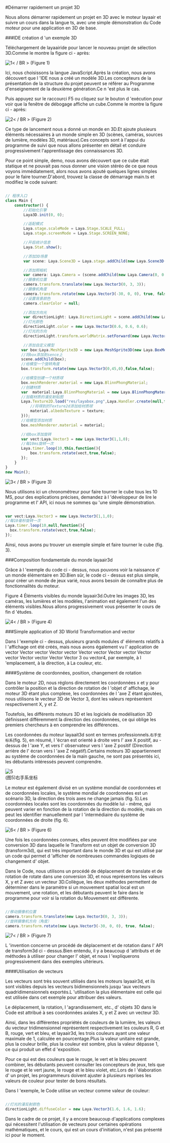 #Démarrer rapidement un projet 3D

Nous allons démarrer rapidement un projet en 3D avec le moteur layaair et suivre un cours dans la langue ts, avec une simple démonstration du Code moteur pour une application en 3D de base.

###IDE création d 'un exemple 3D

Téléchargement de layaairide pour lancer le nouveau projet de sélection 3D.Comme le montre la figure ci - après:

![1](img/1.png)< / BR > (Figure 1)

Ici, nous choisissons la langue JavaScript.Après la création, nous avons découvert que l 'IDE nous a créé un modèle 3D.Les concepteurs de la présentation de la structure du projet peuvent se référer au Programme d'enseignement de la deuxième génération.Ce n 'est plus le cas.

Puis appuyez sur le raccourci F5 ou cliquez sur le bouton d 'exécution pour voir que la fenêtre de débogage affiche un cube.Comme le montre la figure ci - après:

![2](img/2.png)< / BR > (Figure 2)

Ce type de lancement nous a donné un monde en 3D.Et ajoute plusieurs éléments nécessaires à un monde simple en 3D (scènes, caméras, sources de lumière, modèles 3D, matériaux).Ces concepts sont à l'appui du programme de suivi que nous allons présenter en détail et conduire progressivement l'apprentissage des connaissances 3D.

Pour ce point simple, demo, nous avons découvert que ce cube était statique et ne pouvait pas nous donner une vision stéréo de ce que nous voyons immédiatement, alors nous avons ajouté quelques lignes simples pour le faire tourner.D'abord, trouvez la classe de démarrage main.ts et modifiez le code suivant:


```typescript

// 程序入口
class Main {
    constructor() {
        //初始化引擎
        Laya3D.init(0, 0);

        //适配模式
        Laya.stage.scaleMode = Laya.Stage.SCALE_FULL;
        Laya.stage.screenMode = Laya.Stage.SCREEN_NONE;

        //开启统计信息
        Laya.Stat.show();

        //添加3D场景
        var scene: Laya.Scene3D = Laya.stage.addChild(new Laya.Scene3D()) as Laya.Scene3D;

        //添加照相机
        var camera: Laya.Camera = (scene.addChild(new Laya.Camera(0, 0.1, 100))) as Laya.Camera;
        //摄像机位置
        camera.transform.translate(new Laya.Vector3(0, 3, 3));
        //摄像机角度
        camera.transform.rotate(new Laya.Vector3(-30, 0, 0), true, false);
        //设置背景颜色
        camera.clearColor = null;

        //添加方向光
        var directionLight: Laya.DirectionLight = scene.addChild(new Laya.DirectionLight()) as Laya.DirectionLight;
        //灯光颜色
        directionLight.color = new Laya.Vector3(0.6, 0.6, 0.6);
        //灯光的方向
        directionLight.transform.worldMatrix.setForward(new Laya.Vector3(1, -1, 0));

        //添加自定义模型
       var box:Laya.MeshSprite3D = new Laya.MeshSprite3D(new Laya.BoxMesh(1,1,1));
       //将box添加到sence上
       scene.addChild(box);
       //给模型一个旋转角度
       box.transform.rotate(new Laya.Vector3(0,45,0),false,false);

       //给模型创建一个材质球
       box.meshRenderer.material = new Laya.BlinnPhongMaterial;
       //创建材质
       var  material:Laya.BlinnPhongMaterial = new Laya.BlinnPhongMaterial();
       //加载材质的漫反射贴图
       Laya.Texture2D.load("res/layabox.png",Laya.Handler.create(null,function(texture:Laya.Texture2D):void{
           //将得到的Texture2d添加给材质球
           material.albedoTexture = texture;
       }));
       //给模型添加材质
       box.meshRenderer.material = material;

       //给box添加旋转
       var vect:Laya.Vector3 = new Laya.Vector3(1,1,0);
       //每10ms旋转一次
       Laya.timer.loop(10,this,function(){
           box.transform.rotate(vect,true,false);
       });
    }
}
new Main();
```


![3](img/3.gif)< / BR > (Figure 3)

Nous utilisons ici un chronométreur pour faire tourner le cube tous les 10 MS, pour des explications précises, demandez à l 'développeur de lire le programme et l' API, ici nous ne sommes qu 'une simple démonstration.


```typescript

var vect:Laya.Vector3 = new Laya.Vector3(1,1,0);
//每10毫秒旋转一次
Laya.timer.loop(10,null,function(){
  box.transform.rotate(vect,true,false);
});
```


Ainsi, nous avons pu trouver un exemple simple et faire tourner le cube (fig. 3).



###Composition fondamentale du monde layaair3d

Grâce à l 'exemple du code ci - dessus, nous pouvons voir la naissance d' un monde élémentaire en 3D.Bien sûr, le code ci - dessus est plus simple, pour créer un monde de jeux varié, nous avons besoin de connaître plus de fonctionnalités du moteur.

Figure 4 Éléments visibles du monde layaair3d.Outre les images 3D, les caméras, les lumières et les modèles, l'animation est également l'un des éléments visibles.Nous allons progressivement vous présenter le cours de fin d 'études.

![4](img/4.png)< / BR > (Figure 4)



###Simple application of 3D World Transformation and vector

Dans l 'exemple ci - dessus, plusieurs grands modules d' éléments relatifs à l 'affichage ont été créés, mais nous avons également vu l' application de vector Vector vector Vector vector Vector vector Vector vector Vector vector Vector vector Vector Vector 3 ou vector4, par exemple, à l 'emplacement, à la direction, à La couleur, etc.

####Système de coordonnées, position, changement de rotation

Dans le moteur 2D, nous réglons directement les coordonnées x et y pour contrôler la position et la direction de rotation de l 'objet d' affichage, le moteur 3D étant plus complexe, les coordonnées de l 'axe Z étant ajoutées, nous utilisons le vecteur 3D de Vector 3, dont les valeurs représentent respectivement X, y et Z.

Toutefois, les différents moteurs 3D et les logiciels de modélisation 3D définissent différemment la direction des coordonnées, ce qui oblige les premiers chercheurs à en comprendre les différences.

Les coordonnées du moteur layaait3d sont en termes professionnels.`右手坐标系`(fig. 5), en résumé, l 'écran est orienté à droite vers l' axe X positif, au - dessus de l 'axe Y, et vers l' observateur vers l 'axe Z positif (Direction arrière de l' écran vers l 'axe Z négatif).Certains moteurs 3D appartiennent au système de coordonnées de la main gauche, ne sont pas présentés ici, les débutants intéressés peuvent comprendre.

![5](img/5.png)</br>(图5)右手系坐标


Le moteur est également divisé en un système mondial de coordonnées et de coordonnées locales, le système mondial de coordonnées est un scénario 3D, la direction des trois axes ne change jamais (fig. 5).Les coordonnées locales sont les coordonnées du modèle lui - même, qui peuvent varier en fonction de la rotation de la direction du modèle, mais on peut les identifier manuellement par l 'intermédiaire du système de coordonnées de droite (fig. 6).

![6](img/6.png)< / BR > (Figure 6)

Une fois les coordonnées connues, elles peuvent être modifiées par une conversion 3D dans laquelle le Transform est un objet de conversion 3D (transform3d), qui est très important dans le monde 3D et qui est utilisé par un code qui permet d 'afficher de nombreuses commandes logiques de changement d' objet.

Dans le Code, nous utilisons un procédé de déplacement de translate et de rotation de rotate dans une conversion 3D, et nous représentons les valeurs X, y et Z avec un vecteur 3D.Collègue, les deux méthodes permettent de déterminer dans le paramètre si un mouvement spatial local est un mouvement, une rotation, et les débutants peuvent le faire dans le programme pour voir si la rotation du Mouvement est différente.


```typescript

//移动摄像机位置
camera.transform.translate(new Laya.Vector3(0, 3, 3));
//旋转摄像机方向（角度）
camera.transform.rotate(new Laya.Vector3(-30, 0, 0), true, false);
```


![7](img/7.png)< / BR > (Figure 7)

L 'invention concerne un procédé de déplacement et de rotation dans l' API de transform3d ci - dessus.Bien entendu, il y a beaucoup d 'attributs et de méthodes à utiliser pour changer l' objet, et nous l 'expliquerons progressivement dans des exemples ultérieurs.

####Utilisation de vecteurs

Les vecteurs sont très souvent utilisés dans les moteurs layaair3d, et ils sont visibles depuis les vecteurs bidimensionnels jusqu 'aux vecteurs quadridimensionnels exportés.L 'utilisation la plus élémentaire est celle qui est utilisée dans cet exemple pour attribuer des valeurs.

Le déplacement, la rotation, l 'agrandissement, etc., d' objets 3D dans le Code est attribué à ses coordonnées axiales X, y et Z avec un vecteur 3D.

Ainsi, dans les différentes propriétés de couleurs de la lumière, les valeurs du vecteur tridimensionnel représentent respectivement les couleurs R, G et B, rouge, vert et bleu, et layaair3d, les trois couleurs ayant une valeur maximale de 1, calculée en pourcentage.Plus la valeur unitaire est grande, plus la couleur brille, plus la couleur est sombre, plus la valeur dépasse 1, ce qui produit un effet d 'exposition.

Pour ce qui est des couleurs que le rouge, le vert et le bleu peuvent combiner, les débutants peuvent consulter les concepteurs de jeux, tels que le rouge et le vert jaune, le rouge et le bleu violet, etc.Lors de l 'élaboration d' un projet, les programmeurs doivent ajuster à plusieurs reprises les valeurs de couleur pour tester de bons résultats.

Dans l 'exemple, le Code utilise un vecteur comme valeur de couleur:


```javascript

//灯光的漫反射颜色
directionLight.diffuseColor = new Laya.Vector3(1.6, 1.6, 1.6);
```


Dans le cadre de ce projet, il y a encore beaucoup d'applications complexes qui nécessitent l'utilisation de vecteurs pour certaines opérations mathématiques, et le cours, qui est un cours d'initiation, n'est pas présenté ici pour le moment.